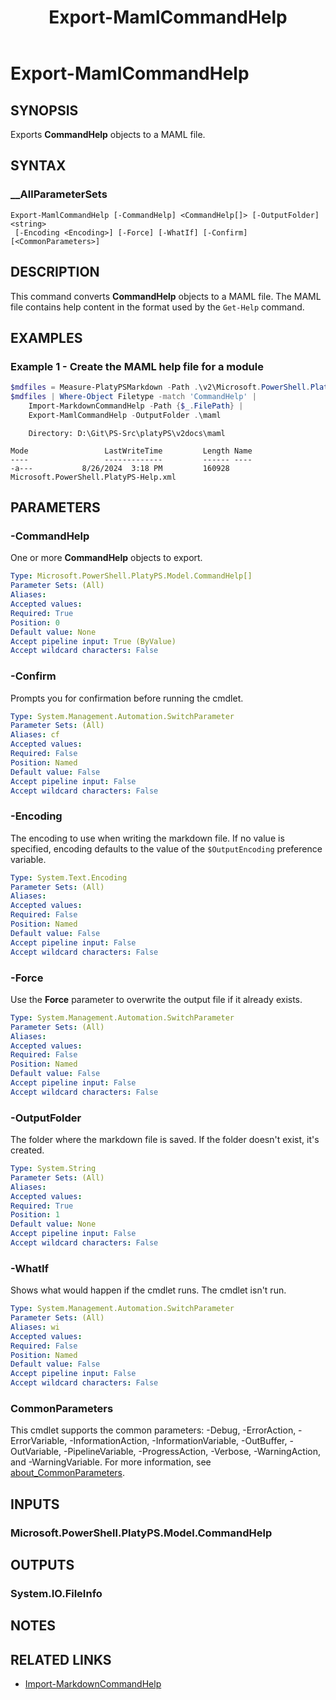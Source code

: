 ﻿---
external help file: Microsoft.PowerShell.PlatyPS.dll-Help.xml
online version: https://learn.microsoft.com/powershell/module/microsoft.powershell.platyps/export-mamlcommandhelp?view=ps-modules&WT.mc_id=ps-gethelp
Locale: en-US
Module Name: Microsoft.PowerShell.PlatyPS
ms.custom: preview1
ms.date: 10/25/2024
schema: 2.0.0
title: Export-MamlCommandHelp
---

# Export-MamlCommandHelp

## SYNOPSIS

Exports **CommandHelp** objects to a MAML file.

## SYNTAX

### __AllParameterSets

```
Export-MamlCommandHelp [-CommandHelp] <CommandHelp[]> [-OutputFolder] <string>
 [-Encoding <Encoding>] [-Force] [-WhatIf] [-Confirm] [<CommonParameters>]
```

## DESCRIPTION

This command converts **CommandHelp** objects to a MAML file. The MAML file contains help content in
the format used by the `Get-Help` command.

## EXAMPLES

### Example 1 - Create the MAML help file for a module

```powershell
$mdfiles = Measure-PlatyPSMarkdown -Path .\v2\Microsoft.PowerShell.PlatyPS\*.md
$mdfiles | Where-Object Filetype -match 'CommandHelp' |
    Import-MarkdownCommandHelp -Path {$_.FilePath} |
    Export-MamlCommandHelp -OutputFolder .\maml
```

```Output
    Directory: D:\Git\PS-Src\platyPS\v2docs\maml

Mode                 LastWriteTime         Length Name
----                 -------------         ------ ----
-a---           8/26/2024  3:18 PM         160928 Microsoft.PowerShell.PlatyPS-Help.xml
```

## PARAMETERS

### -CommandHelp

One or more **CommandHelp** objects to export.

```yaml
Type: Microsoft.PowerShell.PlatyPS.Model.CommandHelp[]
Parameter Sets: (All)
Aliases:
Accepted values:
Required: True
Position: 0
Default value: None
Accept pipeline input: True (ByValue)
Accept wildcard characters: False
```

### -Confirm

Prompts you for confirmation before running the cmdlet.

```yaml
Type: System.Management.Automation.SwitchParameter
Parameter Sets: (All)
Aliases: cf
Accepted values:
Required: False
Position: Named
Default value: False
Accept pipeline input: False
Accept wildcard characters: False
```

### -Encoding

The encoding to use when writing the markdown file. If no value is specified, encoding defaults to
the value of the `$OutputEncoding` preference variable.

```yaml
Type: System.Text.Encoding
Parameter Sets: (All)
Aliases:
Accepted values:
Required: False
Position: Named
Default value: False
Accept pipeline input: False
Accept wildcard characters: False
```

### -Force

Use the **Force** parameter to overwrite the output file if it already exists.

```yaml
Type: System.Management.Automation.SwitchParameter
Parameter Sets: (All)
Aliases:
Accepted values:
Required: False
Position: Named
Default value: False
Accept pipeline input: False
Accept wildcard characters: False
```

### -OutputFolder

The folder where the markdown file is saved. If the folder doesn't exist, it's created.

```yaml
Type: System.String
Parameter Sets: (All)
Aliases:
Accepted values:
Required: True
Position: 1
Default value: None
Accept pipeline input: False
Accept wildcard characters: False
```

### -WhatIf

Shows what would happen if the cmdlet runs. The cmdlet isn't run.

```yaml
Type: System.Management.Automation.SwitchParameter
Parameter Sets: (All)
Aliases: wi
Accepted values:
Required: False
Position: Named
Default value: False
Accept pipeline input: False
Accept wildcard characters: False
```

### CommonParameters

This cmdlet supports the common parameters: -Debug, -ErrorAction, -ErrorVariable,
-InformationAction, -InformationVariable, -OutBuffer, -OutVariable, -PipelineVariable,
-ProgressAction, -Verbose, -WarningAction, and -WarningVariable. For more information, see
[about_CommonParameters](https://go.microsoft.com/fwlink/?LinkID=113216).

## INPUTS

### Microsoft.PowerShell.PlatyPS.Model.CommandHelp

## OUTPUTS

### System.IO.FileInfo

## NOTES

## RELATED LINKS

- [Import-MarkdownCommandHelp](Import-MarkdownCommandHelp.md)

